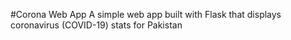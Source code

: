 #Corona Web App
A simple web app built with Flask that displays coronavirus (COVID-19) stats for Pakistan